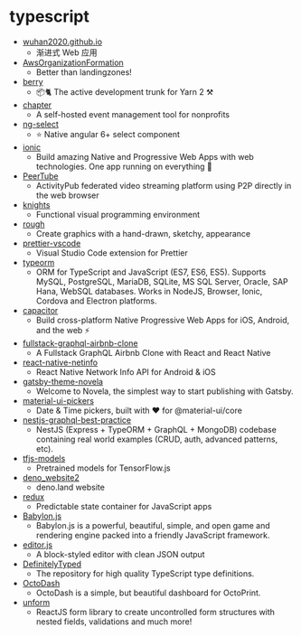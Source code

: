 # typescript
- [wuhan2020.github.io](https://github.com/wuhan2020/wuhan2020.github.io)
  - 渐进式 Web 应用
- [AwsOrganizationFormation](https://github.com/OlafConijn/AwsOrganizationFormation)
  - Better than landingzones!
- [berry](https://github.com/yarnpkg/berry)
  - 📦🐈 The active development trunk for Yarn 2 ⚒
- [chapter](https://github.com/freeCodeCamp/chapter)
  - A self-hosted event management tool for nonprofits
- [ng-select](https://github.com/ng-select/ng-select)
  - ⭐️ Native angular 6+ select component
- [ionic](https://github.com/ionic-team/ionic)
  - Build amazing Native and Progressive Web Apps with web technologies. One app running on everything 🎉
- [PeerTube](https://github.com/Chocobozzz/PeerTube)
  - ActivityPub federated video streaming platform using P2P directly in the web browser
- [knights](https://github.com/0918nobita/knights)
  - Functional visual programming environment
- [rough](https://github.com/pshihn/rough)
  - Create graphics with a hand-drawn, sketchy, appearance
- [prettier-vscode](https://github.com/prettier/prettier-vscode)
  - Visual Studio Code extension for Prettier
- [typeorm](https://github.com/typeorm/typeorm)
  - ORM for TypeScript and JavaScript (ES7, ES6, ES5). Supports MySQL, PostgreSQL, MariaDB, SQLite, MS SQL Server, Oracle, SAP Hana, WebSQL databases. Works in NodeJS, Browser, Ionic, Cordova and Electron platforms.
- [capacitor](https://github.com/ionic-team/capacitor)
  - Build cross-platform Native Progressive Web Apps for iOS, Android, and the web ⚡️
- [fullstack-graphql-airbnb-clone](https://github.com/benawad/fullstack-graphql-airbnb-clone)
  - A Fullstack GraphQL Airbnb Clone with React and React Native
- [react-native-netinfo](https://github.com/react-native-community/react-native-netinfo)
  - React Native Network Info API for Android & iOS
- [gatsby-theme-novela](https://github.com/narative/gatsby-theme-novela)
  - Welcome to Novela, the simplest way to start publishing with Gatsby.
- [material-ui-pickers](https://github.com/mui-org/material-ui-pickers)
  - Date & Time pickers, built with ❤️ for @material-ui/core
- [nestjs-graphql-best-practice](https://github.com/chnirt/nestjs-graphql-best-practice)
  - NestJS (Express + TypeORM + GraphQL + MongoDB) codebase containing real world examples (CRUD, auth, advanced patterns, etc).
- [tfjs-models](https://github.com/tensorflow/tfjs-models)
  - Pretrained models for TensorFlow.js
- [deno_website2](https://github.com/denoland/deno_website2)
  - deno.land website
- [redux](https://github.com/reduxjs/redux)
  - Predictable state container for JavaScript apps
- [Babylon.js](https://github.com/BabylonJS/Babylon.js)
  - Babylon.js is a powerful, beautiful, simple, and open game and rendering engine packed into a friendly JavaScript framework.
- [editor.js](https://github.com/codex-team/editor.js)
  - A block-styled editor with clean JSON output
- [DefinitelyTyped](https://github.com/DefinitelyTyped/DefinitelyTyped)
  - The repository for high quality TypeScript type definitions.
- [OctoDash](https://github.com/UnchartedBull/OctoDash)
  - OctoDash is a simple, but beautiful dashboard for OctoPrint.
- [unform](https://github.com/Rocketseat/unform)
  - ReactJS form library to create uncontrolled form structures with nested fields, validations and much more!

